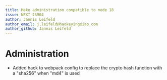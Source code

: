 ```yaml
---
title: Make administration compatible to node 18
issue: NEXT-23904
author: Jannis Leifeld
author_email: j.leifeld@haokeyingxiao.com
author_github: Jannis Leifeld
---
```

# Administration
* Added hack to webpack config to replace the crypto hash function with a "sha256" when "md4" is used
